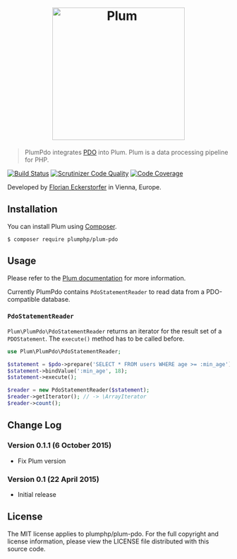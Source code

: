 <h1 align="center">
    <img src="http://cdn.florian.ec/plum-logo.svg" alt="Plum" width="300">
</h1>

> PlumPdo integrates [PDO](http://php.net/manual/en/book.pdo.php) into Plum. Plum is a data processing pipeline for PHP.

[![Build Status](https://travis-ci.org/plumphp/plum-pdo.svg)](https://travis-ci.org/plumphp/plum-pdo)
[![Scrutinizer Code Quality](https://scrutinizer-ci.com/g/plumphp/plum-pdo/badges/quality-score.png?b=master)](https://scrutinizer-ci.com/g/plumphp/plum-pdo/?branch=master)
[![Code Coverage](https://scrutinizer-ci.com/g/plumphp/plum-pdo/badges/coverage.png?b=master)](https://scrutinizer-ci.com/g/plumphp/plum-pdo/?branch=master)

Developed by [Florian Eckerstorfer](https://florian.ec) in Vienna, Europe.


Installation
------------

You can install Plum using [Composer](http://getcomposer.org).

```shell
$ composer require plumphp/plum-pdo
```


Usage
-----

Please refer to the [Plum documentation](https://github.com/plumphp/plum/blob/master/docs/index.md) for more
information.

Currently PlumPdo contains `PdoStatementReader` to read data from a PDO-compatible database.

### `PdoStatementReader`

`Plum\PlumPdo\PdoStatementReader` returns an iterator for the result set of a `PDOStatement`. The `execute()` method
has to be called before.

```php
use Plum\PlumPdo\PdoStatementReader;

$statement = $pdo->prepare('SELECT * FROM users WHERE age >= :min_age');
$statement->bindValue(':min_age', 18);
$statement->execute();

$reader = new PdoStatementReader($statement);
$reader->getIterator(); // -> \ArrayIterator
$reader->count();
```


Change Log
----------

### Version 0.1.1 (6 October 2015)

- Fix Plum version

### Version 0.1 (22 April 2015)

- Initial release


License
-------

The MIT license applies to plumphp/plum-pdo. For the full copyright and license information,
please view the LICENSE file distributed with this source code.
